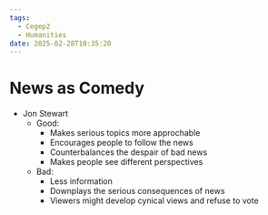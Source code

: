 ```yaml
---
tags:
  - Cegep2
  - Humanities
date: 2025-02-28T10:35:20
---
```


# News as Comedy

- Jon Stewart
	- Good:
		- Makes serious topics more approchable
		- Encourages people to follow the news
		- Counterbalances the despair of bad news
		- Makes people see different perspectives
	- Bad:
		- Less information
		- Downplays the serious consequences of news
		- Viewers might develop cynical views and refuse to vote